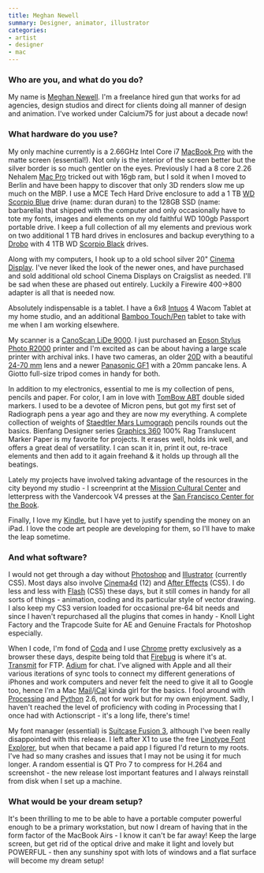 ```yaml
---
title: Meghan Newell
summary: Designer, animator, illustrator
categories:
- artist
- designer
- mac
---
```


### Who are you, and what do you do?

My name is [Meghan Newell](http://www.calcium75.com "Meghan's website."). I'm a freelance hired gun that works for ad agencies, design studios and direct for clients doing all manner of design and animation. I've worked under Calcium75 for just about a decade now!

### What hardware do you use?

My only machine currently is a 2.66GHz Intel Core i7 [MacBook Pro][macbook-pro] with the matte screen (essential!). Not only is the interior of the screen better but the silver border is so much gentler on the eyes. Previously I had a 8 core 2.26 Nehalem [Mac Pro][mac-pro] tricked out with 16gb ram, but I sold it when I moved to Berlin and have been happy to discover that only 3D renders slow me up much on the MBP. I use a MCE Tech Hard Drive enclosure to add a 1 TB [WD Scorpio Blue][scorpio-blue] drive (name: duran duran) to the 128GB SSD (name: barbarella) that shipped with the computer and only occasionally have to tote my fonts, images and elements on my old faithful WD 100gb Passport portable drive. I keep a full collection of all my elements and previous work on two additional 1 TB hard drives in enclosures and backup everything to a [Drobo][] with 4 1TB WD [Scorpio Black][scorpio-black] drives.

Along with my computers, I hook up to a old school silver 20" [Cinema Display][cinema-display]. I've never liked the look of the newer ones, and have purchased and sold additional old school Cinema Displays on Craigslist as needed. I'll be sad when these are phased out entirely. Luckily a Firewire 400->800 adapter is all that is needed now.

Absolutely indispensable is a tablet. I have a 6x8 [Intuos][] 4 Wacom Tablet at my home studio, and an additional [Bamboo Touch/Pen][bamboo] tablet to take with me when I am working elsewhere.

My scanner is a [CanoScan LiDe 9000][canoscan-9000f]. I just purchased an [Epson Stylus Photo R2000][stylus-photo-r2000] printer and I'm excited as can be about having a large scale printer with archival inks. I have two cameras, an older [20D][eos-20d] with a beautiful [24-70 mm][ef-24-70mm-f2.8l-usm] lens and a newer [Panasonic GF1][lumix-dmc-gf1] with a 20mm pancake lens. A Giotto full-size tripod comes in handy for both.

In addition to my electronics, essential to me is my collection of pens, pencils and paper. For color, I am in love with [TomBow ABT][dual-brush-pen] double sided markers. I used to be a devotee of Micron pens, but got my first set of Radiograph pens a year ago and they are now my everything. A complete collection of weights of [Staedtler Mars Lumograph][mars-lumograph-100] pencils rounds out the basics. Bienfang Designer series [Graphics 360][graphics-360] 100% Rag Translucent Marker Paper is my favorite for projects. It erases well, holds ink well, and offers a great deal of versatility. I can scan it in, print it out, re-trace elements and then add to it again freehand & it holds up through all the beatings.

Lately my projects have involved taking advantage of the resources in the city beyond my studio - I screenprint at the [Mission Cultural Center](http://www.missionculturalcenter.org "A cultural arts center in San Francisco.") and letterpress with the Vandercook V4 presses at the [San Francisco Center for the Book](http://sfcb.org/ "A bookmaking art center in San Francisco.").

Finally, I love my [Kindle][], but I have yet to justify spending the money on an iPad. I love the code art people are developing for them, so I'll have to make the leap sometime.

### And what software?

I would not get through a day without [Photoshop][] and [Illustrator][] (currently CS5). Most days also involve [Cinema4d][cinema-4d] (12) and [After Effects][after-effects] (CS5). I do less and less with [Flash][] (CS5) these days, but it still comes in handy for all sorts of things - animation, coding and its particular style of vector drawing. I also keep my CS3 version loaded for occasional pre-64 bit needs and since I haven't repurchased all the plugins that comes in handy - Knoll Light Factory and the Trapcode Suite for AE and Genuine Fractals for Photoshop especially.

When I code, I'm fond of [Coda][] and I use [Chrome][] pretty exclusively as a browser these days, despite being told that [Firebug][] is where it's at. [Transmit][] for FTP. [Adium][] for chat. I've aligned with Apple and all their various iterations of sync tools to connect my different generations of iPhones and work computers and never felt the need to give it all to Google too, hence I'm a Mac [Mail][]/[iCal][] kinda girl for the basics. I fool around with [Processing][] and [Python][] 2.6, not for work but for my own enjoyment. Sadly, I haven't reached the level of proficiency with coding in Processing that I once had with Actionscript - it's a long life, there's time! 

My font manager (essential) is [Suitcase Fusion 3][suitcase-fusion], although I've been really disappointed with this release. I left after X1 to use the free [Linotype Font Explorer][fontexplorer-x], but when that became a paid app I figured I'd return to my roots. I've had so many crashes and issues that I may not be using it for much longer. A random essential is QT Pro 7 to compress for H.264 and screenshot - the new release lost important features and I always reinstall from disk when I set up a machine.

### What would be your dream setup?

It's been thrilling to me to be able to have a portable computer powerful enough to be a primary workstation, but now I dream of having that in the form factor of the MacBook Airs - I know it can't be far away! Keep the large screen, but get rid of the optical drive and make it light and lovely but POWERFUL - then any sunshiny spot with lots of windows and a flat surface will become my dream setup!

[bamboo]: https://www.wacom.com/en/us/bamboo "Smaller pen/multi-touch tablets."
[canoscan-9000f]: http://usa.canon.com/cusa/consumer/products/scanners/film_negative_scanners/canoscan_9000f "A film and negatives scanner."
[cinema-display]: https://en.wikipedia.org/wiki/Apple_Cinema_Display "An LCD display."
[drobo]: http://en.wikipedia.org/wiki/Drobo#Overview "A hardware-based backup system."
[dual-brush-pen]: https://www.dickblick.com/products/tombow-dual-brush-pens/ "A double-ended marker pen."
[ef-24-70mm-f2.8l-usm]: http://usa.canon.com/cusa/consumer/products/cameras/ef_lens_lineup/ef_24_70mm_f_2_8l_usm "A zoom lens for cameras."
[eos-20d]: https://en.wikipedia.org/wiki/Canon_EOS_20D "An 8.2 megapixel DSLR."
[graphics-360]: https://www.amazon.com/Bienfang-316142-Graphics-17-Inch-Translucent/dp/B001KZH1R4 "Translucent marker paper."
[intuos]: https://www.wacom.com/en-us/products/pen-tablets/intuos "A pen tablet."
[kindle]: https://www.amazon.com/Kindle-Ereader-ebook-reader/dp/B007HCCNJU "A digital book reader."
[lumix-dmc-gf1]: https://www.amazon.com/Panasonic-DMC-GF1-Four-Thirds-Interchangeable-Aspherical/dp/B002MUAEX4 "A 12.1 megapixel digital camera."
[mac-pro]: https://www.apple.com/mac-pro/ "The Intel-based Mac tower computer."
[macbook-pro]: https://www.apple.com/macbook-pro/ "A laptop."
[mars-lumograph-100]: https://www.staedtler.com/en/products/pencils-accessories/pencils/mars-lumograph-100-premium-quality-pencil/ "A pencil."
[scorpio-black]: https://www.amazon.com/Western-Digital-Scorpio-Internal-2-5-Inch/dp/B004I9J5OG "Hard drives for notebooks."
[scorpio-blue]: https://www.amazon.com/Western-Digital-Scorpio-Cache-Notebook/dp/B003D18DM0 "Large capacity hard drives for notebooks."
[stylus-photo-r2000]: https://www.amazon.com/Epson-Wireless-Wide-Format-Printer-C11CB35201/dp/B00507NEBA "A printer that supports archival prints."
[adium]: https://en.wikipedia.org/wiki/Adium "A multi-protocol chat application for the Mac."
[after-effects]: https://www.adobe.com/products/aftereffects.html "Motion graphics and video editing software."
[chrome]: https://www.google.com/intl/en/chrome/browser/ "A WebKit-based browser, where each tab runs in its own thread."
[cinema-4d]: https://www.maxon.net/en/products/cinema-4d-prime/who-should-use-it.html "3D rendering software."
[coda]: https://panic.com/coda/ "A single-window HTML/web tool for the Mac."
[firebug]: https://getfirebug.com/ "A Firefox addon for web development."
[flash]: https://en.wikipedia.org/wiki/Adobe_Flash "A software and animation editor."
[fontexplorer-x]: http://www.fontexplorerx.com/ "Font management software."
[ical]: https://en.wikipedia.org/wiki/ICal "Calendaring software included with Mac OS X."
[illustrator]: https://www.adobe.com/products/illustrator.html "A vector graphics editor."
[mail]: https://en.wikipedia.org/wiki/Mail_(application) "The default Mac OS X mail client."
[photoshop]: https://www.adobe.com/products/photoshop.html "A bitmap image editor."
[processing]: https://processing.org/ "A programming language/environment."
[python]: https://www.python.org/ "An interpreted scripting language."
[suitcase-fusion]: http://www.extensis.com/font-management/suitcase-fusion/ "Font management software."
[transmit]: https://panic.com/transmit/ "An FTP/SFTP client for the Mac."
